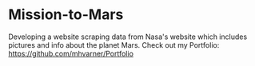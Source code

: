 # Mission-to-Mars
Developing a website scraping data from Nasa's website which includes pictures and info about the planet Mars.
Check out my Portfolio: https://github.com/mhvarner/Portfolio
